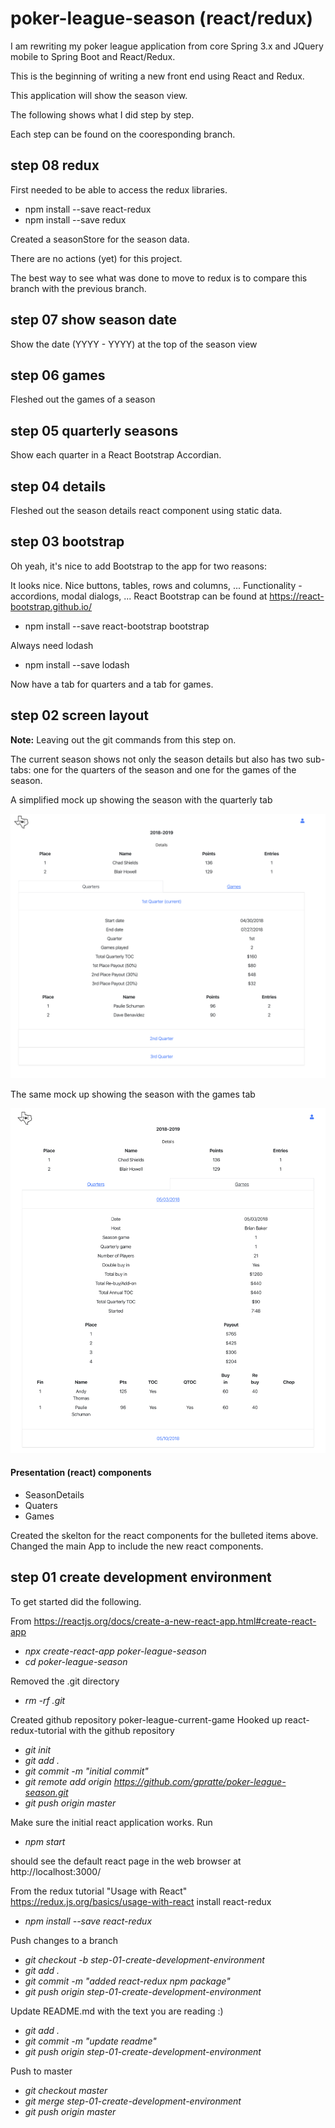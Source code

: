 # poker-league-season (react/redux) 

I am rewriting my poker league application from core Spring 3.x and JQuery mobile to Spring Boot and React/Redux.

This is the beginning of writing a new front end using React and Redux.

This application will show the season view.

The following shows what I did step by step.

Each step can be found on the cooresponding branch.

## step 08 redux
First needed to be able to access the redux libraries.
* npm install --save react-redux
* npm install --save redux

Created a seasonStore for the season data.

There are no actions (yet) for this project.

The best way to see what was done to move to redux is to compare
this branch with the previous branch.

## step 07 show season date
Show the date (YYYY - YYYY) at the top of the season view

## step 06 games
Fleshed out the games of a season

## step 05 quarterly seasons
Show each quarter in a React Bootstrap Accordian.

## step 04 details
Fleshed out the season details react component using static data.

## step 03 bootstrap
Oh yeah, it's nice to add Bootstrap to the app for two reasons:

It looks nice. Nice buttons, tables, rows and columns, ...
Functionality - accordions, modal dialogs, ...
React Bootstrap can be found at https://react-bootstrap.github.io/
* npm install --save react-bootstrap bootstrap

Always need lodash
* npm install --save lodash

Now have a tab for quarters and a tab for games.

## step 02 screen layout
**Note:** Leaving out the git commands from this step on.

The current season shows not only the season details but also has two
sub-tabs: one for the quarters of the season and one for the games of 
the season.

A simplified mock up showing the season with the quarterly tab

![current poker game](this-and-that/img/Season_Quarterly.png)

The same mock up showing the season with the games tab

![current poker game](this-and-that/img/Season_games.png)

#### Presentation (react) components
* SeasonDetails
* Quaters
* Games

Created the skelton for the react components for the bulleted items above.
Changed the main App to include the new react components.

## step 01 create development environment
To get started did the following.

From https://reactjs.org/docs/create-a-new-react-app.html#create-react-app

* _npx create-react-app poker-league-season_
* _cd poker-league-season_

Removed the .git directory
* _rm -rf .git_

Created github repository poker-league-current-game
Hooked up react-redux-tutorial with the github repository

* _git init_
* _git add ._
* _git commit -m "initial commit"_
* _git remote add origin https://github.com/gpratte/poker-league-season.git_
* _git push origin master_

Make sure the initial react application works. Run
* _npm start_

should see the default react page in the web browser at http://localhost:3000/

From the redux tutorial "Usage with React" https://redux.js.org/basics/usage-with-react install react-redux
* _npm install --save react-redux_

Push changes to a branch
* _git checkout -b step-01-create-development-environment_
* _git add ._
* _git commit -m "added react-redux npm package"_
* _git push origin step-01-create-development-environment_

Update README.md with the text you are reading :)
* _git add ._
* _git commit -m "update readme"_
* _git push origin step-01-create-development-environment_

Push to master
* _git checkout master_
* _git merge step-01-create-development-environment_
* _git push origin master_
